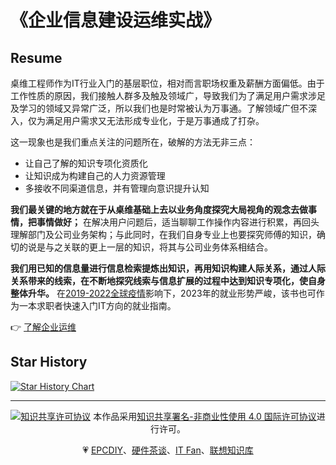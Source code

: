 # 《企业信息建设运维实战》

## Resume

桌维工程师作为IT行业入门的基层职位，相对而言职场权重及薪酬方面偏低。由于工作性质的原因，我们接触人群多及触及领域广，导致我们为了满足用户需求涉足及学习的领域又异常广泛，所以我们也是时常被认为万事通。了解领域广但不深入，仅为满足用户需求又无法形成专业化，于是万事通成了打杂。

这一现象也是我们重点关注的问题所在，破解的方法无非三点：

* 让自己了解的知识专项化资质化
* 让知识成为构建自己的人力资源管理
* 多接收不同渠道信息，并有管理向意识提升认知

**我们最关键的地方就在于从桌维基础上去以业务角度探究大局视角的观念去做事情，把事情做好；** 在解决用户问题后，适当聊聊工作操作内容进行积累，再回头理解部门及公司业务架构；与此同时，在我们自身专业上也要探究师傅的知识，确切的说是与之关联的更上一层的知识，将其与公司业务体系相结合。

**我们用已知的信息量进行信息检索提炼出知识，再用知识构建人际关系，通过人际关系带来的线索，在不断地探究线索与信息扩展的过程中达到知识专项化，使自身整体升华。** 在[2019-2022全球疫情](https://zh.wikipedia.org/zh-hans/2019冠状病毒病疫情)影响下，2023年的就业形势严峻，该书也可作为一本求职者快速入门IT方向的就业指南。
 
 👉 [了解企业运维](https://blog.csdn.net/lixingying567/article/details/74586842)

## Star History

[![Star History Chart](https://api.star-history.com/svg?repos=hoochanlon/helpdesk-guide&type=Date)](https://star-history.com/#hoochanlon/helpdesk-guide&Date)

---

<div align="center">

<a rel="license" href="http://creativecommons.org/licenses/by-nc/4.0/"><img alt="知识共享许可协议" style="border-width:0" src="https://i.creativecommons.org/l/by-nc/4.0/80x15.png" /></a> 本作品采用<a rel="license" href="http://creativecommons.org/licenses/by-nc/4.0/">知识共享署名-非商业性使用 4.0 国际许可协议</a>进行许可。

 💗 [EPCDIY](https://space.bilibili.com/12590)、[硬件茶谈](https://www.bilibili.com/video/BV1jE411e7hw/)、[IT Fan](https://helpdesk-pc.com/)、[联想知识库](https://iknow.lenovo.com.cn/detail/kd_26394.html)

</div>



